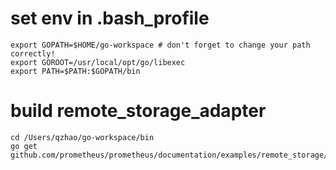 # set env in .bash_profile
```
export GOPATH=$HOME/go-workspace # don't forget to change your path correctly!
export GOROOT=/usr/local/opt/go/libexec
export PATH=$PATH:$GOPATH/bin
```
# build remote_storage_adapter
```
cd /Users/qzhao/go-workspace/bin
go get github.com/prometheus/prometheus/documentation/examples/remote_storage/remote_storage_adapter
```
